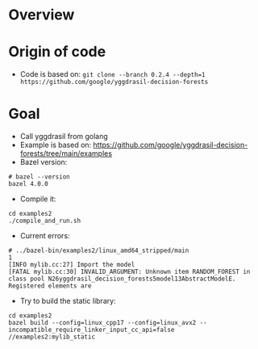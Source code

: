 # Overview

# Origin of code
- Code is based on: ```git clone --branch 0.2.4 --depth=1 https://github.com/google/yggdrasil-decision-forests```

# Goal
- Call yggdrasil from golang
- Example is based on: https://github.com/google/yggdrasil-decision-forests/tree/main/examples
- Bazel version:
```
# bazel --version
bazel 4.0.0
```
- Compile it:
```
cd examples2
./compile_and_run.sh
```
- Current errors:
```
# ../bazel-bin/examples2/linux_amd64_stripped/main
1
[INFO mylib.cc:27] Import the model
[FATAL mylib.cc:30] INVALID_ARGUMENT: Unknown item RANDOM_FOREST in class pool N26yggdrasil_decision_forests5model13AbstractModelE. Registered elements are
```

- Try to build the static library:
```
cd examples2
bazel build --config=linux_cpp17 --config=linux_avx2 --incompatible_require_linker_input_cc_api=false //examples2:mylib_static
```
